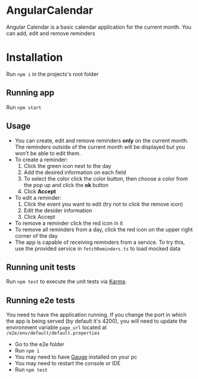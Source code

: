 # AngularCalendar

Angular Calendar is a basic calendar application for the current month. You can add, edit and remove reminders

# Installation

Run `npm i` in the projects's root folder

## Running app

Run `npm start`

## Usage

- You can create, edit and remove reminders **only** on the current month. The reminders outside of the current month will be displayed but you won't be able to edit them.
- To create a reminder: 
  1. Click the green icon next to the day
  2. Add the desired information on each field
  3. To select the color click the color button, then choose a color from the pop up and click the **ok** button
  4. Click **Accept**
- To edit a reminder:
  1. Click the event you want to edit (try not to click the remove icon)
  2. Edit the desider information
  3. Click Accept
- To remove a reminder click the red icon in it
- To remove all reminders from a day, click the red icon on the upper right corner of the day
- The app is capable of receiving reminders from a service. To try this, use the provided service in `fetchReminders.ts` to load mocked data

## Running unit tests

Run `npm test` to execute the unit tests via [Karma](https://karma-runner.github.io).

## Running e2e tests

You need to have the application running. If you change the port in which the app is being served (by default it's 4200), you will need to update the environment variable `page_url` located at `/e2e/env/default/default.properties`

- Go to the e2e folder
- Run `npm i`
- You may need to have [Gauge](https://docs.gauge.org/getting_started/installing-gauge.html?os=windows&language=javascript&ide=vscode) installed on your pc 
- You may need to restart the console or IDE
- Run `npm test`
